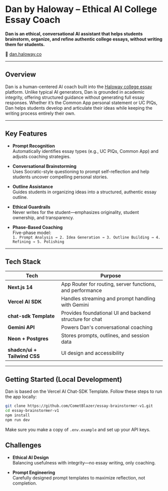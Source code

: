 # Dan by Haloway – Ethical AI College Essay Coach

**Dan is an ethical, conversational AI assistant that helps students brainstorm, organize, and refine authentic college essays, without writing them for students.**

🔗 [dan.haloway.co](https://dan.haloway.co)

---

## Overview

Dan is a human-centered AI coach built into the [Haloway college essay](https://haloway.co) platform. Unlike typical AI generators, Dan is grounded in academic integrity, offering structured guidance without generating full essay responses. Whether it’s the Common App personal statement or UC PIQs, Dan helps students develop and articulate their ideas while keeping the writing process entirely their own.

---

## Key Features

- **Prompt Recognition**  
  Automatically identifies essay types (e.g., UC PIQs, Common App) and adjusts coaching strategies.

- **Conversational Brainstorming**  
  Uses Socratic-style questioning to prompt self-reflection and help students uncover compelling personal stories.

- **Outline Assistance**  
  Guides students in organizing ideas into a structured, authentic essay outline.

- **Ethical Guardrails**  
  Never writes for the student—emphasizes originality, student ownership, and transparency.

- **Phase-Based Coaching**  
  Five-phase model:  
  `1. Prompt Analysis → 2. Idea Generation → 3. Outline Building → 4. Refining → 5. Polishing`

---

## Tech Stack

| Tech                   | Purpose                                                   |
|------------------------|-----------------------------------------------------------|
| **Next.js 14**         | App Router for routing, server functions, and performance |
| **Vercel AI SDK**      | Handles streaming and prompt handling with Gemini         |
| **chat-sdk Template**  | Provides foundational UI and backend structure for chat   |
| **Gemini API**         | Powers Dan's conversational coaching                      |
| **Neon + Postgres**    | Stores prompts, outlines, and session data                |
| **shadcn/ui + Tailwind CSS** | UI design and accessibility                        |

---

## Getting Started (Local Development)

Dan is based on the Vercel AI Chat-SDK Template. Follow these steps to run the app locally:

```bash
git clone https://github.com/CometBlazer/essay-brainstormer-v1.git
cd essay-brainstormer-v1
npm install
npm run dev
```

Make sure you make a copy of `.env.example` and set up your API keys.

## Challenges

- **Ethical AI Design**  
  Balancing usefulness with integrity—no essay writing, only coaching.

- **Prompt Engineering**  
  Carefully designed prompt templates to maximize reflection, not completion.
